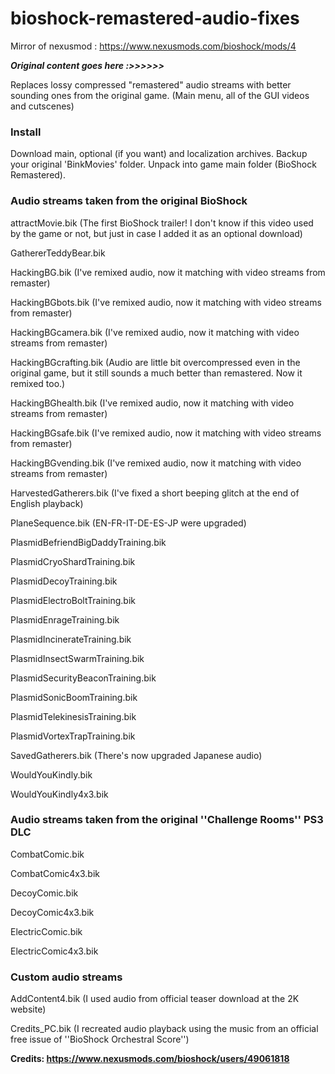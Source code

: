 # bioshock-remastered-audio-fixes
Mirror of nexusmod : https://www.nexusmods.com/bioshock/mods/4

_**Original content goes here :>>>>>>**_


Replaces lossy compressed "remastered" audio streams with better sounding ones from the original game.
(Main menu, all of the GUI videos and cutscenes)

### Install

Download main, optional (if you want) and localization archives.
Backup your original 'BinkMovies' folder.
Unpack into game main folder (BioShock Remastered).

### Audio streams taken from the original BioShock

attractMovie.bik (The first BioShock trailer! I don't know if this video used by the game or not, but just in case I added it as an optional download)

GathererTeddyBear.bik

HackingBG.bik (I've remixed audio, now it matching with video streams from remaster)

HackingBGbots.bik (I've remixed audio, now it matching with video streams from remaster)

HackingBGcamera.bik (I've remixed audio, now it matching with video streams from remaster)

HackingBGcrafting.bik (Audio are little bit overcompressed even in the original game, but it still sounds a much better than remastered. Now it remixed too.)

HackingBGhealth.bik (I've remixed audio, now it matching with video streams from remaster)

HackingBGsafe.bik (I've remixed audio, now it matching with video streams from remaster)

HackingBGvending.bik (I've remixed audio, now it matching with video streams from remaster)

HarvestedGatherers.bik (I've fixed a short beeping glitch at the end of English playback)

PlaneSequence.bik (EN-FR-IT-DE-ES-JP were upgraded)

PlasmidBefriendBigDaddyTraining.bik

PlasmidCryoShardTraining.bik

PlasmidDecoyTraining.bik

PlasmidElectroBoltTraining.bik

PlasmidEnrageTraining.bik

PlasmidIncinerateTraining.bik

PlasmidInsectSwarmTraining.bik

PlasmidSecurityBeaconTraining.bik

PlasmidSonicBoomTraining.bik

PlasmidTelekinesisTraining.bik

PlasmidVortexTrapTraining.bik

SavedGatherers.bik (There's now upgraded Japanese audio)

WouldYouKindly.bik

WouldYouKindly4x3.bik

### Audio streams taken from the original ''Challenge Rooms'' PS3 DLC

CombatComic.bik
  
CombatComic4x3.bik

DecoyComic.bik

DecoyComic4x3.bik

ElectricComic.bik

ElectricComic4x3.bik

### Custom audio streams

AddContent4.bik (I used audio from official teaser download at the 2K website)

Credits_PC.bik (I recreated audio playback using the music from an official free issue of ''BioShock Orchestral Score'')

**Credits: https://www.nexusmods.com/bioshock/users/49061818**
